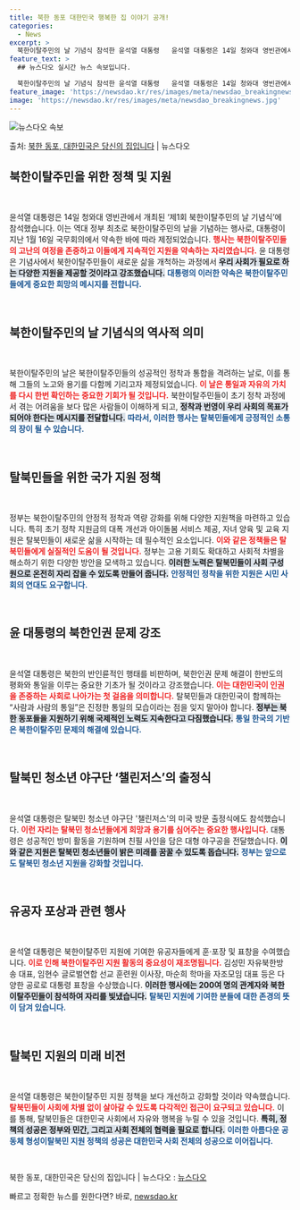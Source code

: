 ```yaml
---
title: 북한 동포 대한민국 행복한 집 이야기 공개!
categories:
  - News
excerpt: >
  북한이탈주민의 날 기념식 참석한 윤석열 대통령   윤석열 대통령은 14일 청와대 영빈관에서 개최된 ‘제1회 …
feature_text: >
  ## 뉴스다오 실시간 뉴스 속보입니다.

  북한이탈주민의 날 기념식 참석한 윤석열 대통령   윤석열 대통령은 14일 청와대 영빈관에서 개최된 ‘제1회 …
feature_image: 'https://newsdao.kr/res/images/meta/newsdao_breakingnews.jpg'
image: 'https://newsdao.kr/res/images/meta/newsdao_breakingnews.jpg'
---
```


![뉴스다오 속보](https://newsdao.kr/res/images/meta/newsdao_breakingnews.jpg)

<p>출처: <a href="https://newsdao.kr/4811" rel="dofollow">북한 동포, 대한민국은 당신의 집입니다</a> | 뉴스다오</p>

<h2 data-ke-size="size26">북한이탈주민을 위한 정책 및 지원</h2>

<p data-ke-size="size16">&nbsp;</p>

윤석열 대통령은 14일 청와대 영빈관에서 개최된 ‘제1회 북한이탈주민의 날 기념식’에 참석했습니다. 이는 역대 정부 최초로 북한이탈주민의 날을 기념하는 행사로, 대통령이 지난 1월 16일 국무회의에서 약속한 바에 따라 제정되었습니다. <b><span style="color: #ee2323;">행사는 북한이탈주민들의 고난의 여정을 존중하고 이들에게 지속적인 지원을 약속하는 자리였습니다.</span></b> 윤 대통령은 기념사에서 북한이탈주민들이 새로운 삶을 개척하는 과정에서 <b><span style="background-color: #21538527;">우리 사회가 필요로 하는 다양한 지원을 제공할 것이라고 강조했습니다.</span></b> <b><span style="color: #1a5490;">대통령의 이러한 약속은 북한이탈주민들에게 중요한 희망의 메시지를 전합니다.</span></b>

<p data-ke-size="size16">&nbsp;</p>

<h2 data-ke-size="size26">북한이탈주민의 날 기념식의 역사적 의미</h2>

<p data-ke-size="size16">&nbsp;</p>

북한이탈주민의 날은 북한이탈주민들의 성공적인 정착과 통합을 격려하는 날로, 이를 통해 그들의 노고와 용기를 다함께 기리고자 제정되었습니다. <b><span style="color: #ee2323;">이 날은 통일과 자유의 가치를 다시 한번 확인하는 중요한 기회가 될 것입니다.</span></b> 북한이탈주민들이 초기 정착 과정에서 겪는 어려움을 보다 많은 사람들이 이해하게 되고, <b><span style="background-color: #21538527;">정착과 번영이 우리 사회의 목표가 되어야 한다는 메시지를 전달합니다.</span></b> <b><span style="color: #1a5490;">따라서, 이러한 행사는 탈북민들에게 긍정적인 소통의 장이 될 수 있습니다.</span></b>

<p data-ke-size="size16">&nbsp;</p>

<h2 data-ke-size="size26">탈북민들을 위한 국가 지원 정책</h2>

<p data-ke-size="size16">&nbsp;</p>

정부는 북한이탈주민의 안정적 정착과 역량 강화를 위해 다양한 지원책을 마련하고 있습니다. 특히 초기 정착 지원금의 대폭 개선과 아이돌봄 서비스 제공, 자녀 양육 및 교육 지원은 탈북민들이 새로운 삶을 시작하는 데 필수적인 요소입니다. <b><span style="color: #ee2323;">이와 같은 정책들은 탈북민들에게 실질적인 도움이 될 것입니다.</span></b> 정부는 고용 기회도 확대하고 사회적 차별을 해소하기 위한 다양한 방안을 모색하고 있습니다. <b><span style="background-color: #21538527;">이러한 노력은 탈북민들이 사회 구성원으로 온전히 자리 잡을 수 있도록 만들어 줍니다.</span></b> <b><span style="color: #1a5490;">안정적인 정착을 위한 지원은 시민 사회의 연대도 요구합니다.</span></b>

<p data-ke-size="size16">&nbsp;</p>

<h2 data-ke-size="size26">윤 대통령의 북한인권 문제 강조</h2>

<p data-ke-size="size16">&nbsp;</p>

윤석열 대통령은 북한의 반인륜적인 행태를 비판하며, 북한인권 문제 해결이 한반도의 평화와 통일을 이루는 중요한 기초가 될 것이라고 강조했습니다. <b><span style="color: #ee2323;">이는 대한민국이 인권을 존중하는 사회로 나아가는 첫 걸음을 의미합니다.</span></b> 탈북민들과 대한민국이 함께하는 “사람과 사람의 통일”은 진정한 통일의 모습이라는 점을 잊지 말아야 합니다. <b><span style="background-color: #21538527;">정부는 북한 동포들을 지원하기 위해 국제적인 노력도 지속한다고 다짐했습니다.</span></b> <b><span style="color: #1a5490;">통일 한국의 기반은 북한이탈주민 문제의 해결에 있습니다.</span></b>

<p data-ke-size="size16">&nbsp;</p>

<h2 data-ke-size="size26">탈북민 청소년 야구단 ‘챌린저스’의 출정식</h2>

<p data-ke-size="size16">&nbsp;</p>

윤석열 대통령은 탈북민 청소년 야구단 '챌린저스'의 미국 방문 출정식에도 참석했습니다. <b><span style="color: #ee2323;">이런 자리는 탈북민 청소년들에게 희망과 용기를 심어주는 중요한 행사입니다.</span></b> 대통령은 성공적인 방미 활동을 기원하며 친필 사인을 담은 대형 야구공을 전달했습니다. <b><span style="background-color: #21538527;">이와 같은 지원은 탈북민 청소년들이 밝은 미래를 꿈꿀 수 있도록 돕습니다.</span></b> <b><span style="color: #1a5490;">정부는 앞으로도 탈북민 청소년 지원을 강화할 것입니다.</span></b>

<p data-ke-size="size16">&nbsp;</p>

<h2 data-ke-size="size26">유공자 포상과 관련 행사</h2>

<p data-ke-size="size16">&nbsp;</p>

윤석열 대통령은 북한이탈주민 지원에 기여한 유공자들에게 훈·포장 및 표창을 수여했습니다. <b><span style="color: #ee2323;">이로 인해 북한이탈주민 지원 활동의 중요성이 재조명됩니다.</span></b> 김성민 자유북한방송 대표, 임현수 글로벌연합 선교 훈련원 이사장, 마순희 학마을 자조모임 대표 등은 다양한 공로로 대통령 표창을 수상했습니다. <b><span style="background-color: #21538527;">이러한 행사에는 200여 명의 관계자와 북한이탈주민들이 참석하여 자리를 빛냈습니다.</span></b> <b><span style="color: #1a5490;">탈북민 지원에 기여한 분들에 대한 존경의 뜻이 담겨 있습니다.</span></b>

<p data-ke-size="size16">&nbsp;</p>

<h2 data-ke-size="size26">탈북민 지원의 미래 비전</h2>

<p data-ke-size="size16">&nbsp;</p>

윤석열 대통령은 북한이탈주민 지원 정책을 보다 개선하고 강화할 것이라 약속했습니다. <b><span style="color: #ee2323;">탈북민들이 사회에 차별 없이 살아갈 수 있도록 다각적인 접근이 요구되고 있습니다.</span></b> 이를 통해, 탈북민들은 대한민국 사회에서 자유와 행복을 누릴 수 있을 것입니다. <b><span style="background-color: #21538527;">특히, 정책의 성공은 정부와 민간, 그리고 사회 전체의 협력을 필요로 합니다.</span></b> <b><span style="color: #1a5490;">이러한 아름다운 공동체 형성이탈북민 지원 정책의 성공은 대한민국 사회 전체의 성공으로 이어집니다.</span></b> 

<p data-ke-size="size16">&nbsp;</p>

북한 동포, 대한민국은 당신의 집입니다 | 뉴스다오  : <a href="https://newsdao.kr/4811" target="_blank" rel="noopener noreferrer">뉴스다오</a> 

빠르고 정확한 뉴스를 원한다면? 바로, <a href="https://newsdao.kr" rel="dofollow">newsdao.kr</a>


